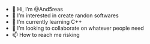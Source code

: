 - 👋 Hi, I’m @And5reas
- 👀 I’m interested in create randon softwares
- 🌱 I’m currently learning C++
- 💞️ I’m looking to collaborate on whatever people need
- 📫 How to reach me risking

<!---
And5reas/And5reas is a ✨ special ✨ repository because its `README.md` (this file) appears on your GitHub profile.
You can click the Preview link to take a look at your changes.
--->
